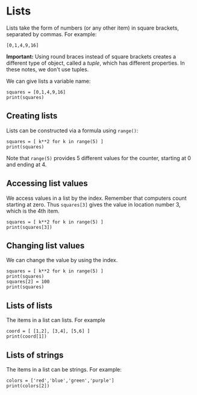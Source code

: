 # Lists 

Lists take the form of numbers (or any other item) in square brackets, separated by commas. For example:
```
[0,1,4,9,16]
```
**Important:** Using round braces instead of square brackets creates a different type of object, called a _tuple_, which has different properties.
In these notes, we don't use tuples.

We can give lists a variable name:
```
squares = [0,1,4,9,16]
print(squares)
```

## Creating lists
Lists can be constructed via a formula using `range()`:
```
squares = [ k**2 for k in range(5) ]
print(squares)
```
Note that `range(5)` provides 5 different values for the counter, starting at 0 and ending at 4.


## Accessing list values
We access values in a list by the index. 
Remember that computers count starting at zero.
Thus `squares[3]` gives the value in location number 3, which is the 4th item.
```
squares = [ k**2 for k in range(5) ]
print(squares[3])
```

## Changing list values
We can change the value by using the index.
```
squares = [ k**2 for k in range(5) ]
print(squares)
squares[2] = 100
print(squares)
```

## Lists of lists
The items in a list can lists. For example
```
coord = [ [1,2], [3,4], [5,6] ]
print(coord[1])
```

## Lists of strings 
The items in a list can be strings. For example:
```
colors = ['red','blue','green','purple']
print(colors[2])
```